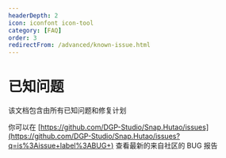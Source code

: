 ```yaml
---
headerDepth: 2
icon: iconfont icon-tool
category: [FAQ]
order: 3
redirectFrom: /advanced/known-issue.html
---
```


# 已知问题

该文档包含由所有已知问题和修复计划

你可以在 [https://github.com/DGP-Studio/Snap.Hutao/issues](https://github.com/DGP-Studio/Snap.Hutao/issues?q=is%3Aissue+label%3ABUG+) 查看最新的来自社区的 BUG 报告
